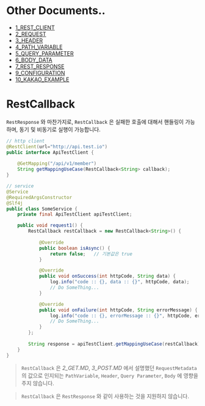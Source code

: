 # Other Documents..

* [1_REST_CLIENT](https://github.com/BBackJK/rest-client/tree/main/document/1_REST_CLIENT.MD)
* [2_REQUEST](https://github.com/BBackJK/rest-client/tree/main/document/2_REQUEST.MD)
* [3_HEADER](https://github.com/BBackJK/rest-client/tree/main/document/3_HEADER.MD)
* [4_PATH_VARIABLE](https://github.com/BBackJK/rest-client/tree/main/document/4_PATH_VARIABLE.MD)
* [5_QUERY_PARAMETER](https://github.com/BBackJK/rest-client/tree/main/document/5_QUERY_PARAMETER.MD)
* [6_BODY_DATA](https://github.com/BBackJK/rest-client/tree/main/document/6_BODY_DATA.MD)
* [7_REST_RESPONSE](https://github.com/BBackJK/rest-client/tree/main/document/7_REST_RESPONSE.MD)
* [9_CONFIGURATION](https://github.com/BBackJK/rest-client/tree/main/document/9_CONFIGURATION.MD)
* [10_KAKAO_EXAMPLE](https://github.com/BBackJK/rest-client/tree/main/document/10_KAKAO_EXAMPLE.MD)

# RestCallback

`RestResponse` 와 마찬가지로, `RestCallback` 은 실패한 호출에 대해서 핸들링이 가능하며, 동기 및 비동기로 실행이 가능합니다.

```java
// http client
@RestClient(url="http://api.test.io")
public interface ApiTestClient {
    
    @GetMapping("/api/v1/member")
    String getMappingUseCase(RestCallback<String> callback);
}

// service
@Service
@RequiredArgsConstructor
@Slf4j
public class SomeService {
    private final ApiTestClient apiTestClient;

    public void request1() {
        RestCallback restCallback = new RestCallback<String>() {
            
            @Override
            public boolean isAsync() {
                return false;   // 기본값은 true
            }

            @Override
            public void onSuccess(int httpCode, String data) {
                log.info("code :: {}, data :: {}", httpCode, data);
                // Do SomeThing...
            }

            @Override
            public void onFailure(int httpCode, String errorMessage) {
                log.info("code :: {}, errorMessage :: {}", httpCode, errorMessage);
                // Do SomeThing...
            }
        };
        
        String response = apiTestClient.getMappingUseCase(restCallback);
    }
}
```

> `RestCallback` 은 *2_GET.MD*, *3_POST.MD* 에서 설명했던 `RequestMetadata` 의 값으로 인지되는 `PathVariable`, `Header`, `Query Parameter`, `Body` 에 영향을 주지 않습니다.

> `RestCallback` 은 `RestResponse` 와 같이 사용하는 것을 지원하지 않습니다.